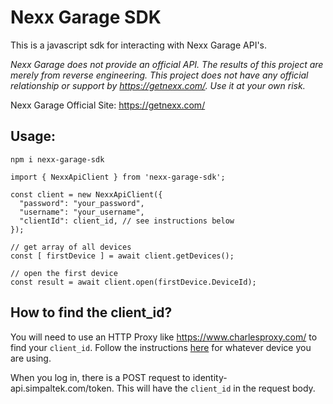 # Nexx Garage SDK

This is a javascript sdk for interacting with Nexx Garage API's.

*Nexx Garage does not provide an official API. The results of this project are merely from reverse engineering. This project does not have any official relationship or support by https://getnexx.com/. Use it at your own risk.*

Nexx Garage Official Site: https://getnexx.com/

## Usage:

```
npm i nexx-garage-sdk
```


```
import { NexxApiClient } from 'nexx-garage-sdk';

const client = new NexxApiClient({
  "password": "your_password",
  "username": "your_username",
  "clientId": client_id, // see instructions below
});

// get array of all devices
const [ firstDevice ] = await client.getDevices();

// open the first device
const result = await client.open(firstDevice.DeviceId);
```

## How to find the client_id?

You will need to use an HTTP Proxy like https://www.charlesproxy.com/ to find your
`client_id`. Follow the instructions [here](https://www.charlesproxy.com/documentation/using-charles/ssl-certificates/) for whatever device you are using.

When you log in, there is a POST request to identity-api.simpaltek.com/token. This will have the `client_id` in the request body.


